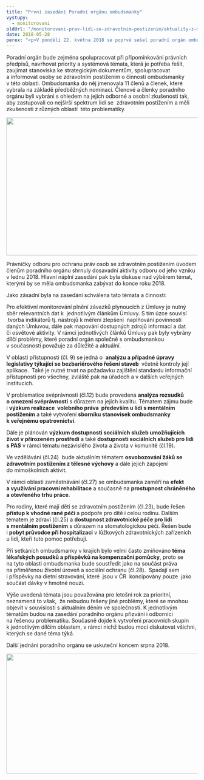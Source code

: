 ```yaml
---
title: "První zasedání Poradní orgánu ombudsmanky"
vystupy:
  - monitorovani
oldUrl: "/monitorovani-prav-lidi-se-zdravotnim-postizenim/aktuality-z-monitorovani/aktuality-z-monitorovani-2018/prvni-zasedani-poradni-organu-ombudsmanky/"
date: 2018-05-28
perex: "<p>V pondělí 22. května 2018 se poprvé sešel poradní orgán ombudsmanky pro oblast práv osob se zdravotním postižením. Jeho hlavním úkolem bude sledovat společně s ombudsmankou naplňování Úmluvy o právech osob se zdravotním postižením v České republice.</p>"
---
```


<!-- imported from the old website -->

<p>Poradní orgán bude zejména spolupracovat při připomínkování právních předpisů, navrhovat priority a systémová témata, která je potřeba řešit, zaujímat stanoviska ke strategickým dokumentům, spolupracovat a informovat osoby se zdravotním postižením o činnosti ombudsmanky v této oblasti. Ombudsmanka do něj jmenovala 11 členů a členek, které vybrala na základě předběžných nominací. Členové a členky poradního orgánu byli vybráni s ohledem na jejich odborné a osobní zkušenosti tak, aby zastupovali co nejširší spektrum lidí se  zdravotním postižením a měli zkušenosti z různých oblastí  této problematiky.</p><p><img src="/uploads-import/uploads/RTEmagicC_Poradni-organ-1.JPG.JPG" width="630" height="363" alt="" /></p> <p>Právničky odboru pro ochranu práv osob se zdravotním postižením úvodem členům poradního orgánu shrnuly dosavadní aktivity odboru od jeho vzniku v lednu 2018. Hlavní náplní zasedání pak byla diskuse nad výběrem témat, kterými by se měla ombudsmanka zabývat do konce roku 2018. </p> <p>Jako zásadní byla na zasedání schválena tato témata a činnosti:</p> <p>Pro efektivní monitorování plnění závazků plynoucích z Úmluvy je nutný sběr relevantních dat k  jednotlivým článkům Úmluvy. S tím úzce souvisí  tvorba indikátorů tj. nástrojů k měření zlepšení  naplňování povinností daných Úmluvou, dále pak mapování dostupných zdrojů informací a dat či osvětové aktivity. V rámci jednotlivých článků Úmluvy pak byly vybrány dílčí problémy, které poradní orgán společně s ombudsmankou v současnosti považuje za důležité a aktuální.</p> <p>V oblasti přístupnosti (čl. 9) se jedná o  <b>analýzu a případné úpravy legislativy týkající se bezbariérového řešení staveb </b> včetně kontroly její aplikace.  Také je nutné trvat na požadavku zajištění standardu informační přístupnosti pro všechny, zvláště pak na úřadech a v dalších veřejných institucích. </p> <p>V problematice svéprávnosti (čl.12) bude provedena <b>analýza rozsudků o omezení svéprávnosti</b> s důrazem na jejich kvalitu. Tématem zájmu bude i <b>výzkum realizace  volebního práva  především u lidí s mentálním postižením</b> a také vytvoření <b>sborníku stanovisek ombudsmanky k veřejnému opatrovnictví</b>.</p> <p>Dále je plánován <b>výzkum dostupnosti sociálních služeb umožňujících život v přirozeném prostředí</b> a také <b>dostupnosti sociálních služeb pro lidi s PAS</b> v rámci tématu nezávislého života a života v komunitě (čl.19).</p> <p>Ve vzdělávání (čl.24)  bude aktuálním tématem <b>osvobozování žáků se zdravotním postižením z tělesné výchovy</b> a dále jejich zapojení do mimoškolních aktivit. </p> <p>V rámci oblasti zaměstnávání (čl.27) se ombudsmanka zaměří na <b>efekt a využívání pracovní rehabilitace</b> a současně na <b>prostupnost chráněného a otevřeného trhu práce</b>. </p> <p>Pro rodiny, které mají děti se zdravotním postižením (čl.23), bude řešen <b>přístup k vhodné rané péči </b>a podpoře pro dítě i celou rodinu. Dalším tématem je zdraví (čl.25) a <b>dostupnost zdravotnické péče pro lidi s mentálním postižením</b> s důrazem na stomatologickou péči. Řešen bude i <b>pobyt průvodce při hospitalizaci</b> v lůžkových zdravotnických zařízeních u lidí, kteří tuto pomoc potřebují.</p> <p>Při setkáních ombudsmanky v krajích bylo velmi často zmiňováno <b>téma lékařských posudků a příspěvků na kompenzační pomůcky</b>, proto se na tyto oblasti ombudsmanka bude soustředit jako na součást práva na přiměřenou životní úroveň a sociální ochranu (čl.28).  Spadají sem i příspěvky na dietní stravování, které  jsou v ČR  koncipovány pouze  jako součást dávky v hmotné nouzi. </p> <p>Výše uvedená témata jsou považována pro letošní rok za prioritní, neznamená to však,  že nebudou řešeny jiné problémy, které se mnohou objevit v souvislosti s aktuálním děním ve společnosti. K jednotlivým tématům budou na zasedání poradního orgánu přizváni i odborníci na řešenou problematiku. Současně dojde k vytvoření pracovních skupin k jednotlivým dílčím oblastem, v rámci nichž budou moci diskutovat všichni, kterých se dané téma týká. </p> <p>Další jednání poradního orgánu se uskuteční koncem srpna 2018.</p><p><img src="/uploads-import/uploads/RTEmagicC_Poradni-organ-2.JPG.JPG" width="630" height="316" alt="" /></p>
